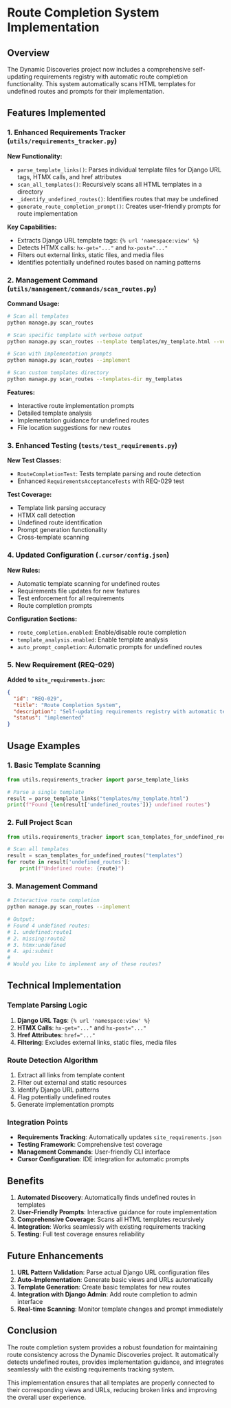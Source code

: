 # Route Completion System Implementation

## Overview

The Dynamic Discoveries project now includes a comprehensive self-updating requirements registry with automatic route completion functionality. This system automatically scans HTML templates for undefined routes and prompts for their implementation.

## Features Implemented

### 1. Enhanced Requirements Tracker (`utils/requirements_tracker.py`)

**New Functionality:**
- `parse_template_links()`: Parses individual template files for Django URL tags, HTMX calls, and href attributes
- `scan_all_templates()`: Recursively scans all HTML templates in a directory
- `_identify_undefined_routes()`: Identifies routes that may be undefined
- `generate_route_completion_prompt()`: Creates user-friendly prompts for route implementation

**Key Capabilities:**
- Extracts Django URL template tags: `{% url 'namespace:view' %}`
- Detects HTMX calls: `hx-get="..."` and `hx-post="..."`
- Filters out external links, static files, and media files
- Identifies potentially undefined routes based on naming patterns

### 2. Management Command (`utils/management/commands/scan_routes.py`)

**Command Usage:**
```bash
# Scan all templates
python manage.py scan_routes

# Scan specific template with verbose output
python manage.py scan_routes --template templates/my_template.html --verbose

# Scan with implementation prompts
python manage.py scan_routes --implement

# Scan custom templates directory
python manage.py scan_routes --templates-dir my_templates
```

**Features:**
- Interactive route implementation prompts
- Detailed template analysis
- Implementation guidance for undefined routes
- File location suggestions for new routes

### 3. Enhanced Testing (`tests/test_requirements.py`)

**New Test Classes:**
- `RouteCompletionTest`: Tests template parsing and route detection
- Enhanced `RequirementsAcceptanceTests` with REQ-029 test

**Test Coverage:**
- Template link parsing accuracy
- HTMX call detection
- Undefined route identification
- Prompt generation functionality
- Cross-template scanning

### 4. Updated Configuration (`.cursor/config.json`)

**New Rules:**
- Automatic template scanning for undefined routes
- Requirements file updates for new features
- Test enforcement for all requirements
- Route completion prompts

**Configuration Sections:**
- `route_completion.enabled`: Enable/disable route completion
- `template_analysis.enabled`: Enable template analysis
- `auto_prompt_completion`: Automatic prompts for undefined routes

### 5. New Requirement (REQ-029)

**Added to `site_requirements.json`:**
```json
{
  "id": "REQ-029",
  "title": "Route Completion System",
  "description": "Self-updating requirements registry with automatic template parsing for undefined routes. System scans HTML templates for Django URL tags, HTMX calls, and href attributes, then prompts for implementation of missing routes",
  "status": "implemented"
}
```

## Usage Examples

### 1. Basic Template Scanning

```python
from utils.requirements_tracker import parse_template_links

# Parse a single template
result = parse_template_links("templates/my_template.html")
print(f"Found {len(result['undefined_routes'])} undefined routes")
```

### 2. Full Project Scan

```python
from utils.requirements_tracker import scan_templates_for_undefined_routes

# Scan all templates
result = scan_templates_for_undefined_routes("templates")
for route in result['undefined_routes']:
    print(f"Undefined route: {route}")
```

### 3. Management Command

```bash
# Interactive route completion
python manage.py scan_routes --implement

# Output:
# Found 4 undefined routes:
# 1. undefined:route1
# 2. missing:route2
# 3. htmx:undefined
# 4. api:submit
# 
# Would you like to implement any of these routes?
```

## Technical Implementation

### Template Parsing Logic

1. **Django URL Tags**: `{% url 'namespace:view' %}`
2. **HTMX Calls**: `hx-get="..."` and `hx-post="..."`
3. **Href Attributes**: `href="..."`
4. **Filtering**: Excludes external links, static files, media files

### Route Detection Algorithm

1. Extract all links from template content
2. Filter out external and static resources
3. Identify Django URL patterns
4. Flag potentially undefined routes
5. Generate implementation prompts

### Integration Points

- **Requirements Tracking**: Automatically updates `site_requirements.json`
- **Testing Framework**: Comprehensive test coverage
- **Management Commands**: User-friendly CLI interface
- **Cursor Configuration**: IDE integration for automatic prompts

## Benefits

1. **Automated Discovery**: Automatically finds undefined routes in templates
2. **User-Friendly Prompts**: Interactive guidance for route implementation
3. **Comprehensive Coverage**: Scans all HTML templates recursively
4. **Integration**: Works seamlessly with existing requirements tracking
5. **Testing**: Full test coverage ensures reliability

## Future Enhancements

1. **URL Pattern Validation**: Parse actual Django URL configuration files
2. **Auto-Implementation**: Generate basic views and URLs automatically
3. **Template Generation**: Create basic templates for new routes
4. **Integration with Django Admin**: Add route completion to admin interface
5. **Real-time Scanning**: Monitor template changes and prompt immediately

## Conclusion

The route completion system provides a robust foundation for maintaining route consistency across the Dynamic Discoveries project. It automatically detects undefined routes, provides implementation guidance, and integrates seamlessly with the existing requirements tracking system.

This implementation ensures that all templates are properly connected to their corresponding views and URLs, reducing broken links and improving the overall user experience. 